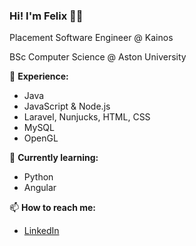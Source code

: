 ### Hi! I'm Felix 👋✨

Placement Software Engineer @ Kainos

BSc Computer Science @ Aston University

🌱 **Experience:**
  - Java
  - JavaScript & Node.js
  - Laravel, Nunjucks, HTML, CSS
  - MySQL
  - OpenGL
  
🔭 **Currently learning:**
  - Python
  - Angular

📫 **How to reach me:**
  - [LinkedIn](https://linkedin.com/in/felixmoore)
<!--
**felixmoore/felixmoore** is a ✨ _special_ ✨ repository because its `README.md` (this file) appears on your GitHub profile.

Here are some ideas to get you started:

- 🔭 I’m currently working on ...
- 🌱 I’m currently learning ...
- 👯 I’m looking to collaborate on ...
- 🤔 I’m looking for help with ...
- 💬 Ask me about ...
- 📫 How to reach me: ...
- 😄 Pronouns: ...
- ⚡ Fun fact: ...
-->
